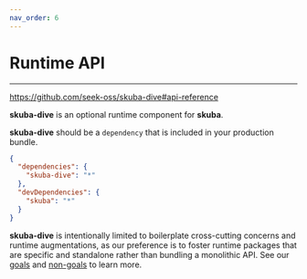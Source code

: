 ```yaml
---
nav_order: 6
---
```


# Runtime API

---

<https://github.com/seek-oss/skuba-dive#api-reference>

**skuba-dive** is an optional runtime component for **skuba**.

**skuba-dive** should be a `dependency` that is included in your production bundle.

```json
{
  "dependencies": {
    "skuba-dive": "*"
  },
  "devDependencies": {
    "skuba": "*"
  }
}
```

**skuba-dive** is intentionally limited to boilerplate cross-cutting concerns and runtime augmentations,
as our preference is to foster runtime packages that are specific and standalone rather than bundling a monolithic API.
See our [goals] and [non-goals] to learn more.

[goals]: ../about.md#goals
[non-goals]: ../about.md#non-goals
